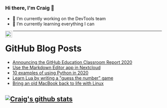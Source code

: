 ### Hi there, I'm Craig 👋

<!--
**CraigTeelFugro/CraigTeelFugro** is a ✨ _special_ ✨ repository because its `README.md` (this file) appears on your GitHub profile.

Here are some ideas to get you started:
-->

- 🔭 I’m currently working on the DevTools team
- 🌱 I’m currently learning everything I can

[<img align="left" alt="Craig Teel | LinkedIn" width="22px" src="https://cdn.jsdelivr.net/npm/simple-icons@v3/icons/linkedin.svg" />][linkedin]

---

# GitHub Blog Posts

<!-- BLOG-POST-LIST:START -->
- [Announcing the GitHub Education Classroom Report 2020](https://github.blog/2020-12-30-announcing-the-github-education-classroom-report-2020/)
- [Use the Markdown Editor app in Nextcloud](https://opensource.com/article/20/12/nextcloud-markdown)
- [10 examples of using Python in 2020](https://opensource.com/article/20/12/python)
- [Learn Lua by writing a &quot;guess the number&quot; game](https://opensource.com/article/20/12/lua-guess-number-game)
- [Bring an old MacBook back to life with Linux](https://opensource.com/article/20/12/linux-macbook)
<!-- BLOG-POST-LIST:END -->

## [![Craig's github stats](https://github-readme-stats.vercel.app/api?username=craigteelfugro)](https://github.com/anuraghazra/github-readme-stats)


[linkedin]: https://linkedin.com/in/craig-teel-b8786771
